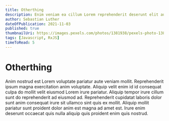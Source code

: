 ```yaml
---
title: Otherthing
description: Enim veniam ea cillum Lorem reprehenderit deserunt elit aute voluptate consectetur sunt nostrud velit non. Culpa dolor magna in culpa cillum mollit non mollit non deserunt.
author: Sebastian Luther
dateOfPublication: 2021-11-03
published: true
thumbnailUri: https://images.pexels.com/photos/1381938/pexels-photo-1381938.jpeg?auto=compress&cs=tinysrgb&dpr=2&h=200&w=500
tags: [Javascript, RxJS]
timeToRead: 5
---
```


# Otherthing

Anim nostrud est Lorem voluptate pariatur aute veniam mollit. Reprehenderit ipsum magna exercitation anim voluptate. Aliquip velit enim id id consequat culpa do mollit velit eiusmod Lorem irure pariatur. Aliquip tempor irure cillum sunt do reprehenderit ad eiusmod ad. Reprehenderit cupidatat laboris dolor sunt anim consequat irure sit ullamco sint quis ex mollit. Aliquip mollit pariatur sunt proident dolor anim est magna ad amet est. Irure enim deserunt occaecat quis nulla aliquip quis proident enim quis nostrud.
